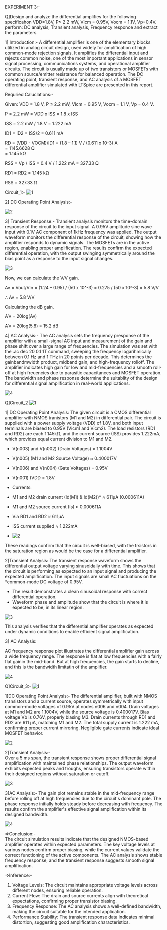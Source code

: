 EXPERIMENT 3:-

Q]Design and analyze the differential amplifies for the following specificahon VDD=1.8V, P≤ 2.2 mW, Vicm = 0.95V, Vocm = 1.1V, Vp=0.4V. perform: DC analysis, Transient analysis, Frequency responce and extract the parameters.



1] Introduction:-
A differential amplifier is one of the elementary blocks utilized in analog circuit design, used widely for amplification of high common-mode rejection signals. It amplifies the differential input and rejects common noise, one of the most important applications in sensor signal processing, communications systems, and operational amplifier circuits. The circuit is usually made up of two transistors or MOSFETs with common source/emitter resistance for balanced operation. The DC operating point, transient response, and AC analysis of a MOSFET differential amplifier simulated with LTSpice are presented in this report.


Requried Caluclations:-

Given:
VDD = 1.8 V, P ≤ 2.2 mW, Vicm = 0.95 V, Vocm = 1.1 V, Vp = 0.4 V.

P = 2.2 mW 
  = VDD x ISS 
  = 1.8 x ISS

ISS = 2.2 mW / 1.8 V 
    = 1.222 mA 

ID1 = ID2 = ISS/2 
    = 0.611 mA 

RD = (VDD - VOCM)/ID1 
   = (1.8 – 1.1) V / (0.611 x 10-3) A   
   = 1145.6628 Ω   
   = 1.145 kΩ 

RSS = Vp / ISS 
    = 0.4 V / 1.222 mA 
    = 327.33 Ω 

RD1 = RD2 
    = 1.145 kΩ

RSS = 327.33 Ω



Circuit_1:-
![1](https://github.com/user-attachments/assets/47e2b2bc-9492-4a23-a7bb-49df2d225f6f)

2] DC Operating Point Analysis:-


![2](https://github.com/user-attachments/assets/f2f0bfce-46d2-457a-98c1-572401f36872)


3] Transient Response:-
Transient analysis monitors the time-domain response of the circuit to the input signal. A 0.95V amplitude sine wave input with 0.1V AC component of 1kHz frequency was applied. The output waveform monitors the differential response of the circuit, showing how the amplifier responds to dynamic signals. The MOSFETs are in the active region, enabling proper amplification. The results confirm the expected differential operation, with the output swinging symmetrically around the bias point as a response to the input signal changes.

![3](https://github.com/user-attachments/assets/e522b664-c9ba-4b00-a897-9bd8f2df6d43)

Now, we can calculate the V/V gain.

Av = Vout/Vin = (1.24 – 0.95) / (50 x 10^-3) = 0.275 / (50 x 10^-3) = 5.8 V/V

∴ Av = 5.8 V/V

Calculating the dB gain.

A’v = 20log(Av)

A’v = 20log(5.8) = 15.2 dB


4] AC Analysis:-
The AC analysis sets the frequency presponse of the amplifier with a small-signal AC input and measurement of the gain and phase shift over a large range of frequencies. The simulation was set with the .ac dec 20 0.1 1T command, sweeping the frequency logarihmically between 0.1 Hz and 1 THz in 20 points per decade. This determines the gainbandmwidth product, midband gain, and high-frequency rolloff. The amplifier indicates high gain for low and mid-frequencies and a smooth roll-off at high freuencies due to parasitic capacitances and MOSFET operation. The bandwidth and phase response determine the suitablity of the design for differential signal amplification in real-world applications.

![4](https://github.com/user-attachments/assets/2dbdaf99-9086-4545-a5ed-af9edc9f83e5)








Q]Circuit_2
![1](https://github.com/user-attachments/assets/ddf1de92-190a-4dea-a285-c85b55f925fd)


1] DC Operating Point Analysis:
The given circuit is a CMOS differential amplifier with NMOS tranistors (M1 and M2) in differential pair. The circuit is supplied with a power supply voltage (VDD) of 1.8V, and both input terminals are biased to 0.95V (Vicm1 and Vicm2). The load resistors (RD1 and RD2) are each 1.145kΩ, and the current source (ISS) provides 1.222mA, which provides equal current division to M1 and M2.

- V(n003) and V(n002) (Drain Voltages) ≈ 1.1004V
- V(n005) (M1 and M2 Source Voltage) ≈ 0.400017V
- V(n006) and V(n004) (Gate Voltages) = 0.95V 
- V(n001) (VDD = 1.8V

- Currents:
- M1 and M2 drain current (Id(M1) & Id(M2))* ≈ 611µA (0.000611A)
- M1 and M2 source current (Is) ≈ 0.000611A
- Via RD1 and RD2 ≈ 611µA
- ISS current supplied ≈ 1.222mA

- ![2](https://github.com/user-attachments/assets/009e3d08-210f-43a8-909f-ac413f553973)


These readings confirm that the circuit is well-biased, with the trsistors in the saturation region as would be the case for a differential amplifier.

2]Transient Analysis:
The transient response waveform shows the differential output voltage varying sinusoidally with time. This shows that the circuit is performing as expected to an input signal and producing the expected amplification. The input signals are small AC fluctuations on the *common-mode DC voltage of 0.95V.
- The result demonstrates a clean sinusoidal response with correct differential operation.
- Waveform phase and amplitude show that the circuit is where it is expected to be, in its linear region.

![3](https://github.com/user-attachments/assets/02a004a2-3073-4960-8b64-4bb1b1c723a1)

This analysis verifies that the differential amplifier operates as expected under dynamic conditions to enable efficient signal amplification.

3] AC Analysis:

AC frequency response plot illustrates the differential amplifier gain across a wide frequency range. The response is flat at low frequencies with a fairly flat gainin the mid-band. But at high frequencies, the gain starts to decline, and this is the bandwidth limitatin of the amplifier.

![4](https://github.com/user-attachments/assets/9125ee0f-c3c3-4680-be80-98baacbdaf1f)







Q]Circuit_3:-
![1](https://github.com/user-attachments/assets/fe7d5d8e-14c0-42bb-ad1f-721860316c28)


1]DC Operating Point Analysis:-
The differential amplifier, built with NMOS transistors and a current source, operates symmetrically with input common-mode voltages of 0.95V at nodes n006 and n004. Drain voltages at  M1  and  M2  are 1.1004V, while the source voltage is 0.400017V. Bias voltage Vb is 0.76V, properly biasing M3. Drain currents through RD1 and RD2 are 611 µA, matching M1 and M2. The total supply current is 1.222 mA, confirming proper current mirroring. Negligible gate currents indicate ideal MOSFET behavior.  

![2](https://github.com/user-attachments/assets/af9bf103-97e5-4c27-96e8-5c46f10deb3f)


2]Transient Analysis:-  
Over a 5 ms span, the transient response shows proper differential signal amplification with maintained phase relationships. The output waveform exhibits expected peaks and troughs, ensuring transistors operate within their designed regions without saturation or cutoff. 

![3](https://github.com/user-attachments/assets/09fee891-afca-4957-9315-fb43f2be60ac)


3]AC Analysis:-
The gain plot remains stable in the mid-frequency range before rolling off at high frequencies due to the circuit's dominant pole. The phase response initially holds steady before decreasing with frequency. The results confirm the amplifier's effective signal amplification within its designed bandwidth.  

![4](https://github.com/user-attachments/assets/8ac9f122-c6c6-4d0d-913f-aef6ad474954)



=>Conclusion:-  
The circuit simulation results indicate that the designed NMOS-based amplifier operates within expected parameters. The key voltage levels at various nodes confirm proper biasing, while the current values validate the correct functioning of the active components. The AC analysis shows stable frequency response, and the transient response suggests smooth signal amplification.  

=>Inference:-
1. Voltage Levels: The circuit maintains appropriate voltage levels across different nodes, ensuring reliable operation.  
2. Current Flow: The drain and source currents align with theoretical expectations, confirming proper transistor biasing.  
3. Frequency Response: The AC analysis shows a well-defined bandwidth, making the circuit suitable for the intended application.  
4. Performance Stability: The transient response data indicates minimal distortion, suggesting good amplification characteristics.  
